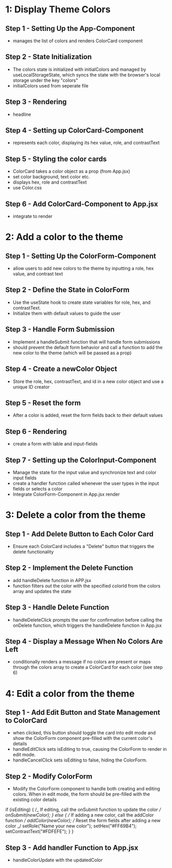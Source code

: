 # 1: Display Theme Colors

## Step 1 - Setting Up the App-Component

- manages the list of colors and renders ColorCard component

## Step 2 - State Initialization

- The colors state is initialized with initialColors and managed by useLocalStorageState, which syncs the state with the browser's local storage under the key "colors"
- initialColors used from seperate file

## Step 3 - Rendering

- headline

## Step 4 - Setting up ColorCard-Component

- represents each color, displaying its hex value, role, and contrastText

## Step 5 - Styling the color cards

- ColorCard takes a color object as a prop (from App.jsx)
- set color background, text color etc.
- displays hex, role and contrastText
- use Color.css

## Step 6 - Add ColorCard-Component to App.jsx

- integrate to render

# 2: Add a color to the theme

## Step 1 - Setting Up the ColorForm-Component

- allow users to add new colors to the theme by inputting a role, hex value, and contrast text

## Step 2 - Define the State in ColorForm

- Use the useState hook to create state variables for role, hex, and contrastText.
- Initialize them with default values to guide the user

## Step 3 - Handle Form Submission

- Implement a handleSubmit function that will handle form submissions
- should prevent the default form behavior and call a function to add the new color to the theme (which will be passed as a prop)

## Step 4 - Create a newColor Object

- Store the role, hex, contrastText, and id in a new color object and use a unique ID creator

## Step 5 - Reset the form

- After a color is added, reset the form fields back to their default values

## Step 6 - Rendering

- create a form with lable and input-fields

## Step 7 - Setting up the ColorInput-Component

- Manage the state for the input value and synchronize text and color input fields
- create a handler function called whenever the user types in the input fields or selects a color
- Integrate ColorForm-Component in App.jsx render

# 3: Delete a color from the theme

## Step 1 - Add Delete Button to Each Color Card

- Ensure each ColorCard includes a "Delete" button that triggers the delete functionality

## Step 2 - Implement the Delete Function

- add handleDelete function in APP.jsx
- function filters out the color with the specified colorId from the colors array and updates the state

## Step 3 - Handle Delete Function

- handleDeleteClick prompts the user for confirmation before calling the onDelete function, which triggers the handleDelete function in App.jsx

## Step 4 - Display a Message When No Colors Are Left

- conditionally renders a message if no colors are present or maps through the colors array to create a ColorCard for each color (see step 6)

# 4: Edit a color from the theme

## Step 1 - Add Edit Button and State Management to ColorCard

- when clicked, this button should toggle the card into edit mode and show the ColorForm component pre-filled with the current color's details
- handleEditClick sets isEditing to true, causing the ColorForm to render in edit mode.
- handleCancelClick sets isEditing to false, hiding the ColorForm.

## Step 2 - Modify ColorForm

- Modify the ColorForm component to handle both creating and editing colors. When in edit mode, the form should be pre-filled with the existing color details

if (isEditing) {
/_ If editing, call the onSubmit function to update the color _/
onSubmit(newColor);
} else {
/_ If adding a new color, call the addColor function _/
addColor(newColor);
/_ Reset the form fields after adding a new color _/
setRole("Name your new color");
setHex("#FF69B4");
setContrastText("#FDFEFE");
}
}

## Step 3 - Add handler Function to App.jsx

- handleColorUpdate with the updatedColor
